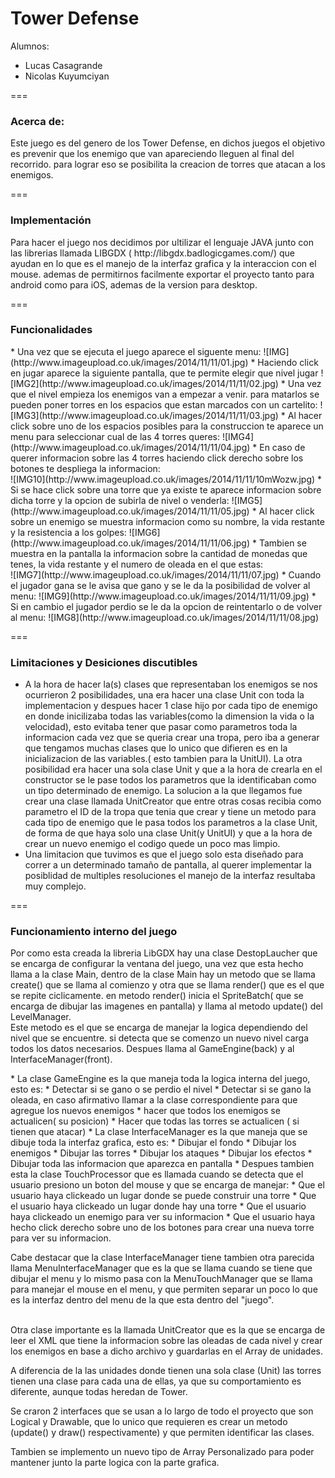 Tower Defense
===

Alumnos:
* Lucas Casagrande
* Nicolas Kuyumciyan

===
<h3>Acerca de:</h3>
Este juego es del genero de los Tower Defense, en dichos juegos el objetivo es prevenir que los enemigo que van apareciendo lleguen al final del recorrido. para lograr eso se posibilita la creacion de torres que atacan a los enemigos.

===

<h3>Implementación</h3>
Para hacer el juego nos decidimos por ultilizar el lenguaje JAVA junto con las librerias llamada LIBGDX ( http://libgdx.badlogicgames.com/) que ayudan en lo que es el manejo de la interfaz grafica y la interaccion con el mouse. ademas de permitirnos facilmente exportar el proyecto tanto para android como para iOS, ademas de la version para desktop.

===

<h3>Funcionalidades</h3>
* Una vez que se ejecuta el juego aparece el siguente menu:
![IMG](http://www.imageupload.co.uk/images/2014/11/11/01.jpg)
* Haciendo click en jugar aparece la siguiente pantalla, que te permite elegir que nivel jugar
![IMG2](http://www.imageupload.co.uk/images/2014/11/11/02.jpg)
* Una vez que el nivel empieza los enemigos van a empezar a venir. para matarlos se pueden poner torres en los espacios que estan marcados con un cartelito:
![IMG3](http://www.imageupload.co.uk/images/2014/11/11/03.jpg)
* Al hacer click sobre uno de los espacios posibles para la construccion te aparece un menu para seleccionar cual de las 4 torres queres:
![IMG4](http://www.imageupload.co.uk/images/2014/11/11/04.jpg)
* En caso de querer informacion sobre las 4 torres haciendo click derecho sobre los botones te despliega la informacion:<br/>
![IMG10](http://www.imageupload.co.uk/images/2014/11/11/10mWozw.jpg)
* Si se hace click sobre una torre que ya existe te aparece informacion sobre dicha torre y la opcion de subirla de nivel o venderla:
![IMG5](http://www.imageupload.co.uk/images/2014/11/11/05.jpg)
* Al hacer click sobre un enemigo se muestra informacion como su nombre, la vida restante y la resistencia a los golpes:
![IMG6](http://www.imageupload.co.uk/images/2014/11/11/06.jpg)
* Tambien se muestra en la pantalla la informacion sobre la cantidad de monedas que tenes, la vida restante y el numero de oleada en el que estas: <br/>
![IMG7](http://www.imageupload.co.uk/images/2014/11/11/07.jpg)
* Cuando el jugador gana se le avisa que gano y se le da la posibilidad de volver al menu:
![IMG9](http://www.imageupload.co.uk/images/2014/11/11/09.jpg)
* Si en cambio el jugador perdio se le da la opcion de reintentarlo o de volver al menu:
![IMG8](http://www.imageupload.co.uk/images/2014/11/11/08.jpg)

===

<h3>Limitaciones y Desiciones discutibles </h3>

* A la hora de hacer la(s) clases que representaban los enemigos se nos ocurrieron 2 posibilidades, una era hacer una clase Unit con toda la implementacion y despues hacer 1 clase hijo por cada tipo de enemigo en donde inicilizaba todas las variables(como la dimension la vida o la velocidad), esto evitaba tener que pasar como parametros toda la informacion cada vez que se queria crear una tropa, pero iba a generar que tengamos muchas clases que lo unico que difieren es en la inicializacion de las variables.( esto tambien para la UnitUI).  La otra posibilidad era hacer una sola clase Unit y que a la hora de crearla en el constructor se le pase todos los parametros que la identificaban como un tipo determinado de enemigo. La solucion a la que llegamos fue crear una clase llamada UnitCreator que entre otras cosas recibia como parametro el ID de la tropa que tenia que crear y tiene un metodo para cada tipo de enemigo que le pasa todos los parametros a la clase Unit, de forma de que haya solo una clase Unit(y UnitUI) y que a la hora de crear un nuevo enemigo el codigo quede un poco mas limpio.
* Una limitacion que tuvimos es que el juego solo esta diseñado para correr a un determinado tamaño de pantalla, al querer implementar la posiblidad de multiples resoluciones el manejo de la interfaz resultaba muy complejo.

===
<h3> Funcionamiento interno del juego </h3>
<p> Por como esta creada la libreria LibGDX hay una clase DestopLaucher que se encarga de configurar la ventana del juego, una vez que esta hecho llama a la clase Main, dentro de la clase Main hay un metodo que se llama create() que se llama al comienzo y otra que se llama render() que es el que se repite ciclicamente.
en metodo render() inicia el SpriteBatch( que se encarga de dibujar las imagenes en pantalla) y llama al metodo update() del LevelManager. <br/>
Este metodo es el que se encarga de manejar la logica dependiendo del nivel que se encuentre. si detecta que se comenzo un nuevo nivel carga todos los datos necesarios.  Despues llama al GameEngine(back) y al InterfaceManager(front). 
</p>
* La clase GameEngine es la que maneja toda la logica interna del juego, esto es:
  * Detectar si se gano o se perdio el nivel
  * Detectar si se gano la oleada, en caso afirmativo llamar a la clase correspondiente para que agregue los nuevos enemigos
  * hacer que todos los enemigos se actualicen( su posicion)
  * Hacer que todas las torres se actualicen ( si tienen que atacar)
* La clase InterfaceManager es la que maneja que se dibuje toda la interfaz grafica, esto es:
  * Dibujar el fondo
  * Dibujar los enemigos
  * Dibujar las torres
  * Dibujar los ataques
  * Dibujar los efectos
  * Dibujar toda las informacion que aparezca en pantalla
* Despues tambien esta la clase TouchProcessor que es llamada cuando se detecta que el usuario presiono un boton del mouse y que se encarga de manejar:
  * Que el usuario haya clickeado un lugar donde se puede construir una torre
  * Que el usuario haya clickeado un lugar donde hay una torre
  * Que el usuario haya clickeado un enemigo para ver su informacion
  * Que el usuario haya hecho click derecho sobre uno de los botones para crear una nueva torre para ver su informacion.

Cabe destacar que la clase InterfaceManager tiene tambien otra parecida llama MenuInterfaceManager que es la que se llama cuando se tiene que dibujar el menu y lo mismo pasa con la MenuTouchManager que se llama para manejar el mouse en el menu, y que permiten separar un poco lo que es la interfaz dentro del menu de la que esta dentro del "juego". <br/> <br/>

Otra clase importante es la llamada UnitCreator que es la que se encarga de leer el XML que tiene la informacion sobre las oleadas de cada nivel y crear los enemigos en base a dicho archivo y guardarlas en el Array de unidades. <br/>

A diferencia de la las unidades donde tienen una sola clase (Unit) las torres tienen una clase para cada una de ellas, ya que su comportamiento es diferente, aunque todas heredan de Tower. <br/>

Se craron 2 interfaces que se usan a lo largo de todo el proyecto que son Logical y Drawable, que lo unico que requieren es crear un metodo (update() y draw() respectivamente) y que permiten identificar las clases. <br/>

Tambien se implemento un nuevo tipo de Array Personalizado para poder mantener junto la parte logica con la parte grafica.

